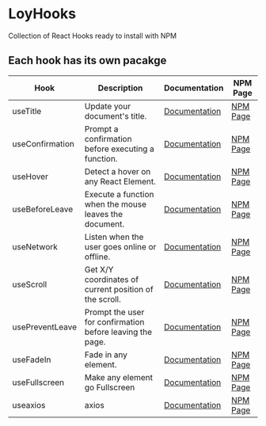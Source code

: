 # LoyHooks

Collection of React Hooks ready to install with NPM

## Each hook has its own pacakge

| Hook            | Description                                               | Documentation                                                                     | NPM Page                                                           |
| --------------- | --------------------------------------------------------- | --------------------------------------------------------------------------------- | ------------------------------------------------------------------ |
| useTitle        | Update your document's title.                             | [Documentation](https://github.com/loy124/loyhooks/tree/master/useTitle)        | [NPM Page](https://www.npmjs.com/package/@loyhooks/use-title)         |
| useConfirmation | Prompt a confirmation before executing a function.        | [Documentation](https://github.com/loy124/loyhooks/tree/master/useConfirm)      | [NPM Page](https://www.npmjs.com/package/@loyhooks/use-confirm)       |
| useHover        | Detect a hover on any React Element.                      | [Documentation](https://github.com/loy124/loyhooks/tree/master/useHover)        | [NPM Page](https://www.npmjs.com/package/@loyhooks/use-hover)         |
| useBeforeLeave  | Execute a function when the mouse leaves the document.    | [Documentation](https://github.com/loy124/loyhooks/tree/master/useBeforeLeave)  | [NPM Page](https://www.npmjs.com/package/@loyhooks/use-before-leave)  |
| useNetwork      | Listen when the user goes online or offline.              | [Documentation](https://github.com/loy124/loyhooks/tree/master/useNetwork)      | [NPM Page](https://www.npmjs.com/package/@loyhooks/use-network)       |
| useScroll       | Get X/Y coordinates of current position of the scroll.    | [Documentation](https://github.com/loy124/loyhooks/tree/master/useScroll)       | [NPM Page](https://www.npmjs.com/package/@loyhooks/use-scroll)        |
| usePreventLeave | Prompt the user for confirmation before leaving the page. | [Documentation](https://github.com/loy124/loyhooks/tree/master/usePreventLeave) | [NPM Page](https://www.npmjs.com/package/@loyhooks/use-prevent-leave) |
| useFadeIn       | Fade in any element.                                      | [Documentation](https://github.com/loy124/loyhooks/tree/master/useFadeIn)       | [NPM Page](https://www.npmjs.com/package/@loyhooks/use-fade-in)       |
| useFullscreen   | Make any element go Fullscreen                            | [Documentation](https://github.com/loy124/loyhooks/tree/master/useFullScreen)   | [NPM Page](https://www.npmjs.com/package/@loyhooks/use-fullscreen)    |
| useaxios    | axios                                                         | [Documentation](https://github.com/loy124/loyhooks/tree/master/useAxios)        | [NPM Page](https://www.npmjs.com/package/@loyhooks/use-axios)    |
